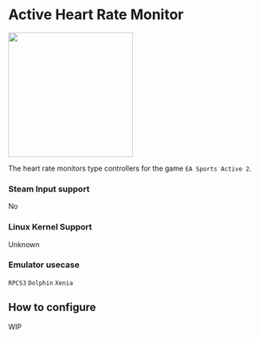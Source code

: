 # Active Heart Rate Monitor

<img src="../../../wiki_images/controllers/ea-sports-active2.png" width="250">

The heart rate monitors type controllers for the game `EA Sports Active 2`.

### Steam Input support
No

### Linux Kernel Support
Unknown

### Emulator usecase
`RPCS3` `Dolphin` `Xenia`

## How to configure

WIP
